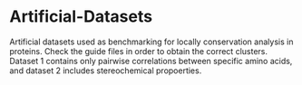 # Artificial-Datasets

Artificial datasets used as benchmarking for locally conservation analysis in proteins. Check the guide files in order to obtain the correct clusters. Dataset 1 contains only pairwise correlations between specific amino acids, and dataset 2 includes stereochemical propoerties.

